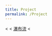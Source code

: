 ```yaml
---
title: Project
permalink: /Project
---
```


<
< [瀑布流](https://github.com/MengYP/MYPWaterfallFlow---.git)
<
